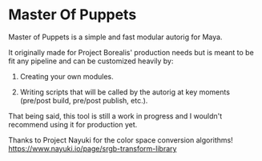 # Master Of Puppets

Master of Puppets is a simple and fast modular autorig for Maya.  

It originally made for Project Borealis' production needs but is meant to be fit any pipeline and can be customized heavily by:

1. Creating your own modules.

2. Writing scripts that will be called by the autorig at key moments (pre/post build, pre/post publish, etc.).

That being said, this tool is still a work in progress and I wouldn't recommend using it for production yet.


Thanks to Project Nayuki for the color space conversion algorithms!
https://www.nayuki.io/page/srgb-transform-library
